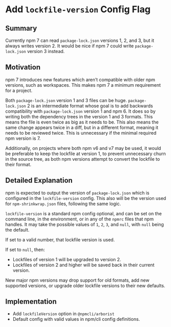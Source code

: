 # Add `lockfile-version` Config Flag

## Summary

Currently npm 7 can read `package-lock.json` versions 1, 2, and 3, but it
always writes version 2. It would be nice if npm 7 could write
`package-lock.json` version 3 instead.

## Motivation

npm 7 introduces new features which aren’t compatible with older npm
versions, such as workspaces. This makes npm 7 a minimum requirement for a
project.

Both `package-lock.json` version 1 and 3 files can be huge.
`package-lock.json` 2 is an intermediate format whose goal is to add
backwards compatibility with `package-lock.json` version 1 and npm 6. It
does so by writing both the dependency trees in the version 1 and 3
formats. This means the file is even twice as big as it needs to be. This
also means the same change appears twice in a diff, but in a different
format, meaning it needs to be reviewed twice. This is unnecessary if the
minimal required npm version is 7.

Additionally, on projects where both npm v6 and v7 may be used, it would be
preferable to keep the lockfile at version 1, to prevent unnecessary churn
in the source tree, as both npm versions attempt to convert the lockfile to
their format.

## Detailed Explanation

npm is expected to output the version of `package-lock.json` which is
configured in the `lockfile-version` config.  This also will be the version
used for `npm-shrinkwrap.json` files, following the same logic.

`lockfile-version` is a standard npm config optional, and can be set on the
command line, in the environment, or in any of the `npmrc` files that npm
handles.  It may take the possible values of `1`, `2`, `3`, and `null`,
with `null` being the default.

If set to a valid number, that lockfile version is used.

If set to `null`, then:

- Lockfiles of version 1 will be upgraded to version 2.
- Lockfiles of version 2 and higher will be saved back in their current
  version.

New major npm versions may drop support for old formats, add new supported
versions, or upgrade older lockfile versions to their new defaults.

## Implementation

- Add `lockfileVersion` option in `@npmcli/arborist`
- Default config with valid values in npm/cli config definitions.

